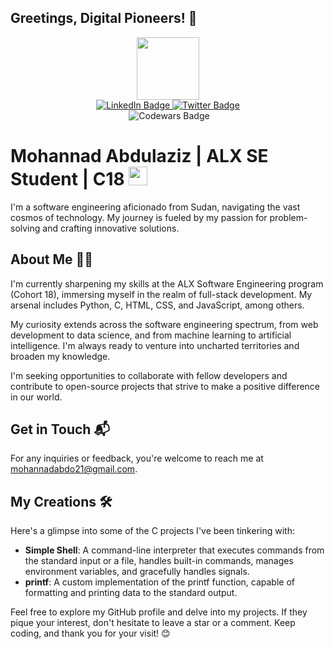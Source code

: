 ## Greetings, Digital Pioneers! 🖖


<div id="header" align="center">
  <img src="https://media.giphy.com/media/R03zWv5p1oNSQd91EP/giphy.gif" width="100"/>
</div>

<div id="badges" align="center">
  <a href="https://www.linkedin.com/in/mohannad-abdul-aziz-babeker-6bb984111/">
    <img src="https://img.shields.io/badge/LinkedIn-blue?style=for-the-badge&logo=linkedin&logoColor=white" alt="LinkedIn Badge"/>
  </a>
  <a href="https://twitter.com/mohanad_abdo21">
    <img src="https://img.shields.io/badge/Twitter-blue?style=for-the-badge&logo=twitter&logoColor=white" alt="Twitter Badge"/>
  </a>
 <div id="badges" align="center">
  <img src="https://komarev.com/ghpvc/?username=Mhabdo21&style=flat-square&color=blue" alt=""/>
     </a>
  <img src="https://www.codewars.com/users/Mohabdo21/badges/small" alt="Codewars Badge"/>
   </a>
</div>

<h1 align="left">
  Mohannad Abdulaziz | ALX SE Student | C18
  <img src="https://media.giphy.com/media/hvRJCLFzcasrR4ia7z/giphy.gif" width="30px"/>
</h1>
</div>

I'm a software engineering aficionado from Sudan, navigating the vast cosmos of technology. My journey is fueled by my passion for problem-solving and crafting innovative solutions.

## About Me 🧑‍💻

I'm currently sharpening my skills at the ALX Software Engineering program (Cohort 18), immersing myself in the realm of full-stack development. My arsenal includes Python, C, HTML, CSS, and JavaScript, among others.

My curiosity extends across the software engineering spectrum, from web development to data science, and from machine learning to artificial intelligence. I'm always ready to venture into uncharted territories and broaden my knowledge.

I'm seeking opportunities to collaborate with fellow developers and contribute to open-source projects that strive to make a positive difference in our world.

## Get in Touch 📬

For any inquiries or feedback, you're welcome to reach me at mohannadabdo21@gmail.com.

## My Creations 🛠️

Here's a glimpse into some of the C projects I've been tinkering with:

- **Simple Shell**: A command-line interpreter that executes commands from the standard input or a file, handles built-in commands, manages environment variables, and gracefully handles signals.
- **printf**: A custom implementation of the printf function, capable of formatting and printing data to the standard output.

Feel free to explore my GitHub profile and delve into my projects. If they pique your interest, don't hesitate to leave a star or a comment. Keep coding, and thank you for your visit! 😊
